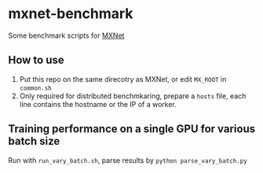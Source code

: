 # mxnet-benchmark

Some benchmark scripts for [MXNet](http://mxnet.io)

## How to use

1. Put this repo on the same direcotry as MXNet, or edit `MX_ROOT` in `common.sh`
2. Only required for distributed benchmkaring, prepare a `hosts` file, each line
   contains the hostname or the IP of a worker.

## Training performance on a single GPU for various batch size

Run with `run_vary_batch.sh`, parse results by `python parse_vary_batch.py`
